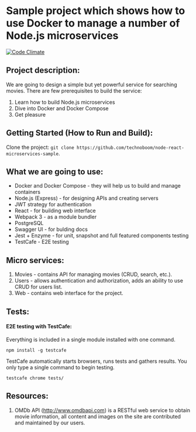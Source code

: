 # Sample project which shows how to use Docker to manage a number of Node.js microservices
[![Code Climate](https://codeclimate.com/github/technoboom/node-react-microservices-sample/badges/gpa.svg)](https://codeclimate.com/github/technoboom/node-react-microservices-sample)

## Project description:
We are going to design a simple but yet powerful service for searching movies.
There are few prerequisites to build the service:
1. Learn how to build Node.js microservices
2. Dive into Docker and Docker Compose
3. Get pleasure

## Getting Started (How to Run and Build):
Clone the project:
`git clone https://github.com/technoboom/node-react-microservices-sample`.

## What we are going to use:
- Docker and Docker Compose - they will help us to build and manage
containers
- Node.js (Express) - for designing APIs and creating servers
- JWT strategy for authentication
- React - for building web interface
- Webpack 3 - as a module bundler
- PostgreSQL
- Swagger UI - for bulding docs
- Jest + Enzyme - for unit, snapshot and full featured
components testing
- TestCafe - E2E testing

## Micro services:
1. Movies - contains API for managing movies (CRUD, search, etc.).
2. Users - allows authentication and authorization, adds
an ability to use CRUD for users list.
3. Web - contains web interface for the project.

## Tests:
#### E2E testing with TestCafe:
Everything is included in a single module installed with one command.
```
npm install -g testcafe
```
TestCafe automatically starts browsers, runs tests and gathers results. You only type a single command to begin testing.
```
testcafe chrome tests/
```

## Resources:
1. OMDb API (http://www.omdbapi.com) is a RESTful web service
to obtain movie information, all content and images on the site are contributed and maintained by our users.
